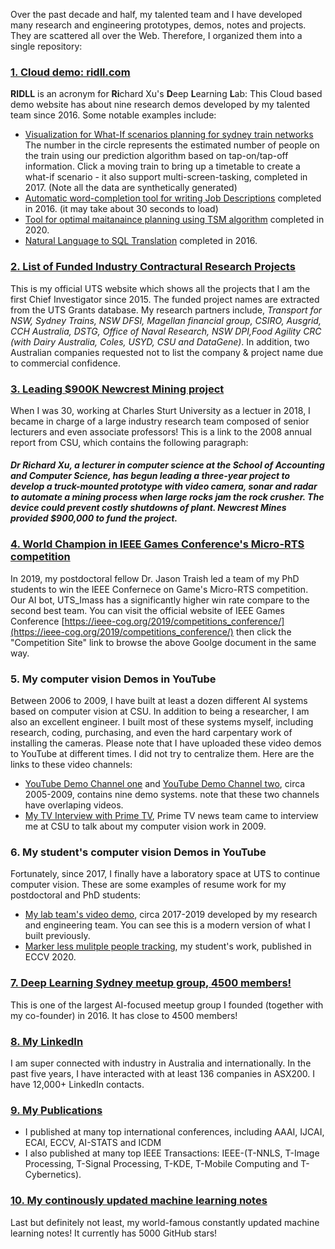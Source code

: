 Over the past decade and half, my talented team and I have developed many research and engineering prototypes, demos, notes and projects. They are scattered all over the Web. Therefore, I organized them into a single repository:

### [1. Cloud demo: ridll.com](http://ridll.com) ###
**RIDLL** is an acronym for **Ri**chard Xu's **D**eep **L**earning **L**ab: This Cloud based demo website has about nine research demos developed by my talented team since 2016. Some notable examples include:  
* [Visualization for What-If scenarios planning for sydney train networks](http://ridll.com/foresight/) The number in the circle represents the estimated number of people on the train using our prediction algorithm based on tap-on/tap-off information. Click a moving train to bring up a timetable to create a what-if scenario - it also support multi-screen-tasking, completed in 2017. (Note all the data are synthetically generated)
* [Automatic word-completion tool for writing Job Descriptions](http://ridll.com/jobgenerator/) completed in 2016. (it may take about 30 seconds to load)
* [Tool for optimal maitanaince planning using TSM algorithm](http://ridll.com/activequery/) completed in 2020.
* [Natural Language to SQL Translation](http://ridll.com/nlp2sql/) completed in 2016.

### [2. List of Funded Industry Contractural Research Projects](https://profiles.uts.edu.au/YiDa.Xu/grants) ###
This is my official UTS website which shows all the projects that I am the first Chief Investigator since 2015. The funded project names are extracted from the UTS Grants database. My research partners include, *Transport for NSW, Sydney Trains, NSW DFSI, Magellan financial group, CSIRO, Ausgrid, CCH Australia, DSTG, Office of Naval Research, NSW DPI,Food Agility CRC (with Dairy Australia, Coles, USYD, CSU and DataGene)*. In addition, two Australian companies requested not to list the company & project name due to commercial confidence.

### [3. Leading $900K Newcrest Mining project](https://cdn.csu.edu.au/__data/assets/pdf_file/0005/2930594/AR08.pdf) ###
When I was 30, working at Charles Sturt University as a lectuer in 2018, I became in charge of a large industry research team composed of senior lecturers and even associate professors! This is a link to the 2008 annual report from CSU, which contains the following paragraph:
#### *Dr Richard Xu, a lecturer in computer science at the School of Accounting and Computer Science, has begun leading a three-year project to develop a truck-mounted prototype with video camera, sonar and radar to automate a mining process when large rocks jam the rock crusher. The device could prevent costly shutdowns of plant. Newcrest Mines provided $900,000 to fund the project.* ####

### [4. World Champion in IEEE Games Conference's Micro-RTS competition](https://sites.google.com/site/micrortsaicompetition/competition-results/2019-cog-results) ###
In 2019, my postdoctoral fellow Dr. Jason Traish led a team of my PhD students to win the IEEE Confernece on Game's Micro-RTS competition. Our AI bot, UTS_Imass has a significantly higher win rate compare to the second best team. 
You can visit the official website of IEEE Games Conference [https://ieee-cog.org/2019/competitions_conference/](https://ieee-cog.org/2019/competitions_conference/) then click the "Competition Site" link to browse the above Goolge document in the same way.

### 5. My computer vision Demos in YouTube ###
Between 2006 to 2009, I have built at least a dozen different AI systems based on computer vision at CSU. In addition to being a researcher, I am also an excellent engineer. I built most of these systems myself, including research, coding, purchasing, and even the hard carpentary work of installing the cameras. Please note that I have uploaded these video demos to YouTube at different times. I did not try to centralize them. Here are the links to these video channels:

* [YouTube Demo Channel one](https://www.youtube.com/channel/UC-k-IImevvnN1J6fYhJMA4Q) and [YouTube Demo Channel two](https://www.youtube.com/channel/UC6U2WWd9xHebIpwCkGDZLkg), circa 2005-2009, contains nine demo systems. note that these two channels have overlaping videos.
* [My TV Interview with Prime TV](https://www.youtube.com/watch?v=49pYnRuWAaw), Prime TV news team came to interview me at CSU to talk about my computer vision work in 2009.

### 6. My student's computer vision Demos in YouTube ###
Fortunately, since 2017, I finally have a laboratory space at UTS to continue computer vision. These are some examples of resume work for my postdoctoral and PhD students:

* [My lab team's video demo](https://www.youtube.com/channel/UChLPFBeNlA0arPTrCor3tTg), circa 2017-2019 developed by my research and engineering team. You can see this is a modern version of what I built previously.
* [Marker less mulitple people tracking](https://www.youtube.com/watch?v=K-ivo10gvUo), my student's work, published in ECCV 2020.

### [7. Deep Learning Sydney meetup group, 4500 members!](https://www.meetup.com/Deep-Learning-Sydney/) ###
This is one of the largest AI-focused meetup group I founded (together with my co-founder) in 2016. It has close to 4500 members!

### [8. My LinkedIn](https://www.linkedin.com/in/richard-xu-0221a943/) ###
I am super connected with industry in Australia and internationally. In the past five years, I have interacted with at least 136 companies in ASX200. I have 12,000+ LinkedIn contacts.

### [9. My Publications](https://scholar.google.com.au/citations?user=ykOUWa4AAAAJ&hl=en) ###
* I published at many top international conferences, including AAAI, IJCAI, ECAI, ECCV, AI-STATS and ICDM 
* I also published at many top IEEE Transactions: IEEE-(T-NNLS, T-Image Processing, T-Signal Processing, T-KDE, T-Mobile Computing and T-Cybernetics).

### [10. My continously updated machine learning notes](https://github.com/roboticcam/machine-learning-notes) ###
Last but definitely not least, my world-famous constantly updated machine learning notes! It currently has 5000 GitHub stars!

